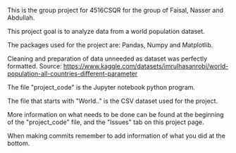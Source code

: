 This is the group project for 4516CSQR for the group of Faisal, Nasser and Abdullah.

This project goal is to analyze data from a world population dataset.

The packages used for the project are: Pandas, Numpy and Matplotlib.

Cleaning and preparation of data unneeded as dataset was perfectly formatted.
Source: https://www.kaggle.com/datasets/imrulhasanrobi/world-population-all-countries-different-parameter

The file "project_code" is the Jupyter notebook python program.

The file that starts with "World.." is the CSV dataset used for the project.

More information on what needs to be done can be found at the beginning of the "project_code" file, and the "Issues" tab on this project page.

When making commits remember to add information of what you did at the bottom.
